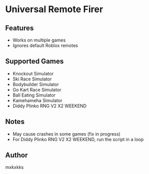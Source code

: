 # Universal Remote Firer

## Features
- Works on multiple games
- Ignores default Roblox remotes
  
## Supported Games
- Knockout Simulator
- Ski Race Simulator
- Bodybuilder Simulator
- Go Kart Race Simulator
- Ball Eating Simulator
- Kamehameha Simulator
- Diddy Plinko RNG V2 X2 WEEKEND

## Notes
- May cause crashes in some games (fix in progress)
- For Diddy Plinko RNG V2 X2 WEEKEND, run the script in a loop

## Author
mxkxkks

